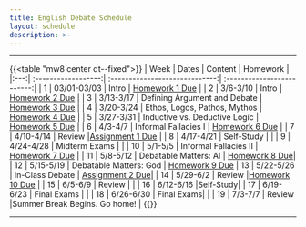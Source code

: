 ```yaml
---
title: English Debate Schedule
layout: schedule
description: >-
---
```


---
{{<table "mw8 center dt--fixed">}}
| Week  |          Dates          |                 Content                  |             Homework      |             
|:---:|    :------------------:|             :-----------------------------:| :-------------------------:|
|  1 |  03/01-03/03             | Intro | [Homework 1 Due](https://forms.microsoft.com/r/xxnrPeQb1G)         |
|  2 |  3/6-3/10            | Intro |  [Homework 2 Due](https://forms.microsoft.com/r/jpC8nm4Qah)        |
|  3 |  3/13-3/17           | Defining Argument and Debate  |   [Homework 3 Due](https://forms.microsoft.com/r/4McD5tsE5v)       |
|  4 |  3/20-3/24           | Ethos, Logos, Pathos, Mythos  |  [Homework 4 Due](https://forms.microsoft.com/r/Vjq6p7rMtc)        |
|  5 |  3/27-3/31           | Inductive vs. Deductive Logic  |  [Homework 5 Due](https://forms.microsoft.com/r/3GtLwySxBm)       |
|  6 |  4/3-4/7             | Informal Fallacies I  |   [Homework 6 Due](https://forms.microsoft.com/r/cHwi62ckMR)       |
|  7 |  4/10-4/14           | Review  |[Assignment 1 Due](sks/spring2023/english-debate/assignment1/)              |
|  8 |  4/17-4/21           | Self-Study |       |
|  9 |  4/24-4/28           | Midterm Exams |          |
| 10 |  5/1-5/5             | Informal Fallacies II  |  [Homework 7 Due](https://forms.microsoft.com/r/wtaKC9Z5Y0)    |
| 11 |  5/8-5/12            | Debatable Matters: AI  | [Homework 8 Due](https://forms.microsoft.com/r/d527ZK1up5)|
| 12 |  5/15-5/19           | Debatable Matters: God  |   [Homework 9 Due](https://forms.microsoft.com/r/KFmr6B7cFb)
| 13 |  5/22-5/26           | In-Class Debate  | [Assignment 2 Due](sks/spring2023/english-debate/assignment2/)|
| 14 |  5/29-6/2            | Review  |[Homework 10 Due](https://forms.microsoft.com/r/GNLG3u6JKL)    |
| 15 |  6/5-6/9             | Review  |          |
| 16 |  6/12-6/16           |Self-Study|
| 17 |  6/19-6/23           | Final Exams |             |
| 18 |  6/26-6/30           | Final Exams|          |
| 19 |  7/3-7/7             | Review |Summer Break Begins. Go home!              |
{{</table>}}

---